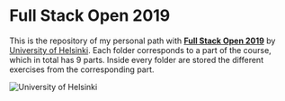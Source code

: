 # Full Stack Open 2019

This is the repository of my personal path with **[Full Stack Open 2019](https://fullstackopen.com/en/)** by [University of Helsinki](https://www.helsinki.fi/).
Each folder corresponds to a part of the course, which in total has 9 parts. Inside every folder are stored the different exercises from the corresponding part.

![University of Helsinki](https://fullstackopen.com/static/uoh_centre-3689cf9983a2ebc8089c8f078a9c4769.svg)
